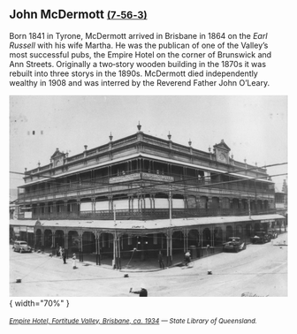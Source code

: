 ## John McDermott <small>[(7‑56‑3)](https://brisbane.discovereverafter.com/profile/31688109 "Go to Memorial Information" )</small>  

Born 1841 in Tyrone, McDermott arrived in Brisbane in 1864 on the *Earl Russell* with his wife Martha. He was the publican of one of the Valley’s most successful pubs, the Empire Hotel on the corner of Brunswick and Ann Streets. Originally a two‑story wooden building in the 1870s it was rebuilt into three storys in the 1890s. McDermott died independently wealthy in 1908 and was interred by the Reverend Father John O’Leary.

![Empire Hotel, Fortitude Valley, Brisbane, ca. 1934](../assets/empire-hotel.jpg){ width="70%" }  

*<small>[Empire Hotel, Fortitude Valley, Brisbane, ca. 1934](http://onesearch.slq.qld.gov.au/permalink/f/1upgmng/slq_alma21219343710002061) — State Library of Queensland.</small>*
